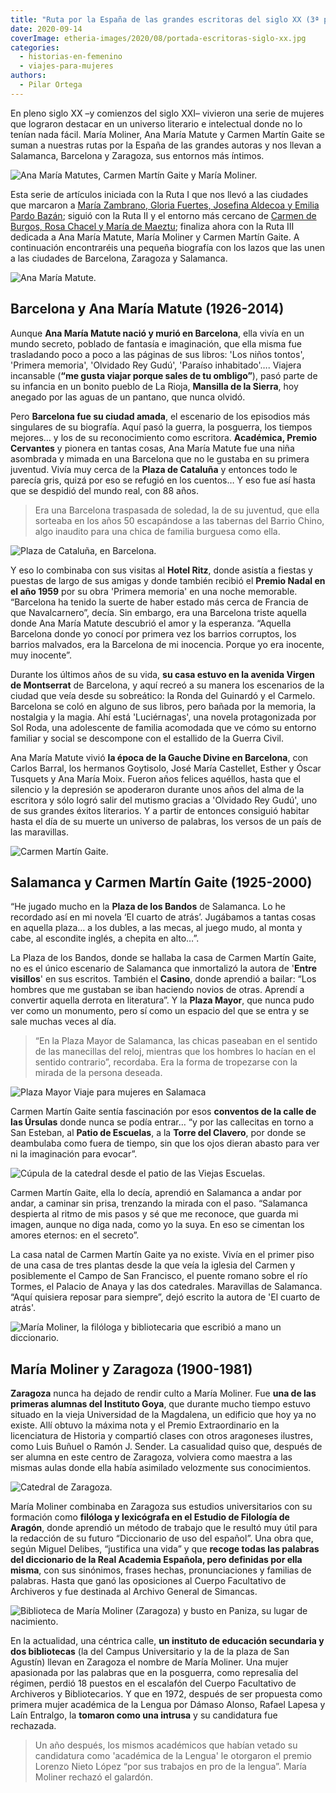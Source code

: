 ```yaml
---
title: "Ruta por la España de las grandes escritoras del siglo XX (3ª parte)"
date: 2020-09-14
coverImage: etheria-images/2020/08/portada-escritoras-siglo-xx.jpg
categories: 
  - historias-en-femenino
  - viajes-para-mujeres
authors: 
  - Pilar Ortega
---
```


En pleno siglo XX –y comienzos del siglo XXI– vivieron una serie de mujeres que lograron 
destacar en un universo literario e intelectual donde no lo tenían nada fácil. María 
Moliner, Ana María Matute y Carmen Martín Gaite se suman a nuestras rutas por la España 
de las grandes autoras y nos llevan a Salamanca, Barcelona y Zaragoza, sus entornos más 
íntimos. 

![Ana María Matutes, Carmen Martín Gaite y María Moliner.](etheria-images/2020/08/portada-escritoras-siglo-xx.jpg "Ana María Matutes, Carmen Martín Gaite y María Moliner.")

Esta serie de artículos iniciada con la Ruta I que nos llevó a las ciudades que marcaron 
a [María Zambrano, Gloria Fuertes, Josefina Aldecoa y Emilia Pardo 
Bazán](https://etheriamagazine.com/2020/06/15/viaje-por-la-espana-de-las-grandes-escritoras-del-siglo-xx/); 
siguió con la Ruta II y el entorno más cercano de [Carmen de Burgos, Rosa Chacel y María 
de 
Maeztu](https://etheriamagazine.com/2020/06/26/ruta-escritoras-espanolas-carmen-burgos-rosa-chacel-maria-maeztu/); 
finaliza ahora con la Ruta III dedicada a Ana María Matute, María Moliner y Carmen 
Martín Gaite. A continuación encontraréis una pequeña biografía con los lazos que las 
unen a las ciudades de Barcelona, Zaragoza y Salamanca. 

![Ana María Matute.](etheria-images/2020/06/ana-maria-matute.jpg "Ana María Matute. © Wikimedia")

## Barcelona y Ana María Matute (1926-2014)

Aunque **Ana María Matute nació y murió en Barcelona**, ella vivía en un mundo secreto, 
poblado de fantasía e imaginación, que ella misma fue trasladando poco a poco a las 
páginas de sus libros: 'Los niños tontos', 'Primera memoria', 'Olvidado Rey Gudú', 
'Paraíso inhabitado'…. Viajera incansable (**“me gusta viajar porque sales de tu 
ombligo”**), pasó parte de su infancia en un bonito pueblo de La Rioja, **Mansilla de la 
Sierra**, hoy anegado por las aguas de un pantano, que nunca olvidó. 

Pero **Barcelona fue su ciudad amada**, el escenario de los episodios más singulares de 
su biografía. Aquí pasó la guerra, la posguerra, los tiempos mejores… y los de su 
reconocimiento como escritora. **Académica, Premio Cervantes** y pionera en tantas 
cosas, Ana María Matute fue una niña asombrada y mimada en una Barcelona que no le 
gustaba en su primera juventud. Vivía muy cerca de la **Plaza de Cataluña** y entonces 
todo le parecía gris, quizá por eso se refugió en los cuentos… Y eso fue así hasta que 
se despidió del mundo real, con 88 años. 

> Era una Barcelona traspasada de soledad, la de su juventud, que ella sorteaba en los 
> años 50 escapándose a las tabernas del Barrio Chino, algo inaudito para una chica de 
> familia burguesa como ella. 

![Plaza de Cataluña, en Barcelona.](etheria-images/2020/06/barcelona-plaza-cataluna-900x600.jpg "Plaza de Cataluña, en Barcelona.")

Y eso lo combinaba con sus visitas al **Hotel Ritz**, donde asistía a fiestas y puestas 
de largo de sus amigas y donde también recibió el **Premio Nadal en el año 1959** por su 
obra 'Primera memoria' en una noche memorable. “Barcelona ha tenido la suerte de haber 
estado más cerca de Francia de que Navalcarnero”, decía. Sin embargo, era una Barcelona 
triste aquella donde Ana María Matute descubrió el amor y la esperanza. “Aquella 
Barcelona donde yo conocí por primera vez los barrios corruptos, los barrios malvados, 
era la Barcelona de mi inocencia. Porque yo era inocente, muy inocente”. 

Durante los últimos años de su vida, **su casa estuvo en la avenida Virgen de 
Montserrat** de Barcelona, y aquí recreó a su manera los escenarios de la ciudad que 
veía desde su sobreático: la Ronda del Guinardó y el Carmelo. Barcelona se coló en 
alguno de sus libros, pero bañada por la memoria, la nostalgia y la magia. Ahí está 
'Luciérnagas', una novela protagonizada por Sol Roda, una adolescente de familia 
acomodada que ve cómo su entorno familiar y social se descompone con el estallido de la 
Guerra Civil. 

Ana María Matute vivió **la época de la Gauche Divine en Barcelona**, con Carlos Barral, 
los hermanos Goytisolo, José María Castellet, Esther y Óscar Tusquets y Ana María Moix. 
Fueron años felices aquéllos, hasta que el silencio y la depresión se apoderaron durante 
unos años del alma de la escritora y sólo logró salir del mutismo gracias a 'Olvidado 
Rey Gudú', uno de sus grandes éxitos literarios. Y a partir de entonces consiguió 
habitar hasta el día de su muerte un universo de palabras, los versos de un país de las 
maravillas. 

![Carmen Martín Gaite.](etheria-images/2020/06/carmen-martin-gaite.jpg "Carmen Martín Gaite. © Archivomartingaite.es")

## Salamanca y Carmen Martín Gaite (1925-2000)

“He jugado mucho en la **Plaza de los Bandos** de Salamanca. Lo he recordado así en mi 
novela ‘El cuarto de atrás’. Jugábamos a tantas cosas en aquella plaza… a los dubles, a 
las mecas, al juego mudo, al monta y cabe, al escondite inglés, a chepita en alto…”. 

La Plaza de los Bandos, donde se hallaba la casa de Carmen Martín Gaite, no es el único 
escenario de Salamanca que inmortalizó la autora de '**Entre visillos**' en sus 
escritos. También el **Casino**, donde aprendió a bailar: “Los hombres que me gustaban 
se iban haciendo novios de otras. Aprendí a convertir aquella derrota en literatura”. Y 
la **Plaza Mayor**, que nunca pudo ver como un monumento, pero sí como un espacio del 
que se entra y se sale muchas veces al día. 

> “En la Plaza Mayor de Salamanca, las chicas paseaban en el sentido de las manecillas del 
> reloj, mientras que los hombres lo hacían en el sentido contrario”, recordaba. Era la 
> forma de tropezarse con la mirada de la persona deseada. 

![Plaza Mayor Viaje para mujeres en Salamaca](etheria-images/2018/05/2-Viajar-sola-a-Salamanca-1024x627.jpg "La Plaza Mayor es un buen lugar para tomar el pulso a Salamanca.")

Carmen Martín Gaite sentía fascinación por esos **conventos de la calle de las Úrsulas** 
donde nunca se podía entrar… “y por las callecitas en torno a San Esteban, al **Patio de 
Escuelas**, a la **Torre del Clavero**, por donde se deambulaba como fuera de tiempo, 
sin que los ojos dieran abasto para ver ni la imaginación para evocar”. 

![Cúpula de la catedral desde el patio de las Viejas Escuelas.](etheria-images/2018/05/6-Viajar-sola-a-Salamanca-1024x642.jpg "Cúpula de la catedral desde el patio de las Viejas Escuelas.")

Carmen Martín Gaite, ella lo decía, aprendió en Salamanca a andar por andar, a caminar 
sin prisa, trenzando la mirada con el paso. “Salamanca despierta al ritmo de mis pasos y 
sé que me reconoce, que guarda mi imagen, aunque no diga nada, como yo la suya. En eso 
se cimentan los amores eternos: en el secreto”. 

La casa natal de Carmen Martín Gaite ya no existe. Vivía en el primer piso de una casa 
de tres plantas desde la que veía la iglesia del Carmen y posiblemente el Campo de San 
Francisco, el puente romano sobre el río Tormes, el Palacio de Anaya y las dos 
catedrales. Maravillas de Salamanca. “Aquí quisiera reposar para siempre”, dejó escrito 
la autora de 'El cuarto de atrás'. 

![María Moliner, la filóloga y bibliotecaria que escribió a mano un diccionario.](etheria-images/2020/08/maria-moliner.jpg "María Moliner, la filóloga y bibliotecaria que escribió a mano un diccionario.")

## María Moliner y Zaragoza (1900-1981)

**Zaragoza** nunca ha dejado de rendir culto a María Moliner. Fue **una de las primeras 
alumnas del Instituto Goya**, que durante mucho tiempo estuvo situado en la vieja 
Universidad de la Magdalena, un edificio que hoy ya no existe. Allí obtuvo la máxima 
nota y el Premio Extraordinario en la licenciatura de Historia y compartió clases con 
otros aragoneses ilustres, como Luis Buñuel o Ramón J. Sender. La casualidad quiso que, 
después de ser alumna en este centro de Zaragoza, volviera como maestra a las mismas 
aulas donde ella había asimilado velozmente sus conocimientos. 

![Catedral de Zaragoza.](etheria-images/2020/06/catedral-zaragoza-900x600.jpg "Catedral de Zaragoza. © Koalakoker")

María Moliner combinaba en Zaragoza sus estudios universitarios con su formación como 
**filóloga y lexicógrafa en el Estudio de Filología de Aragón**, donde aprendió un 
método de trabajo que le resultó muy útil para la redacción de su futuro “Diccionario de 
uso del español”. Una obra que, según Miguel Delibes, “justifica una vida” y que 
**recoge todas las palabras del diccionario de la Real Academia Española, pero definidas 
por ella misma**, con sus sinónimos, frases hechas, pronunciaciones y familias de 
palabras. Hasta que ganó las oposiciones al Cuerpo Facultativo de Archiveros y fue 
destinada al Archivo General de Simancas. 

![Biblioteca de María Moliner (Zaragoza) y busto en Paniza, su lugar de nacimiento.](etheria-images/2020/06/Biblioteca-Maria-moliner-busto-900x585.jpg "Biblioteca de María Moliner (Zaragoza) y busto en Paniza, su lugar de nacimiento. © Wikimedia")

En la actualidad, una céntrica calle, **un instituto de educación secundaria y dos 
bibliotecas** (la del Campus Universitario y la de la plaza de San Agustín) llevan en 
Zaragoza el nombre de María Moliner. Una mujer apasionada por las palabras que en la 
posguerra, como represalia del régimen, perdió 18 puestos en el escalafón del Cuerpo 
Facultativo de Archiveros y Bibliotecarios. Y que en 1972, después de ser propuesta como 
primera mujer académica de la Lengua por Dámaso Alonso, Rafael Lapesa y Laín Entralgo, 
la **tomaron como una intrusa** y su candidatura fue rechazada. 

> Un año después, los mismos académicos que habían vetado su candidatura como 'académica 
> de la Lengua' le otorgaron el premio Lorenzo Nieto López “por sus trabajos en pro de la 
> lengua”. María Moliner rechazó el galardón.
